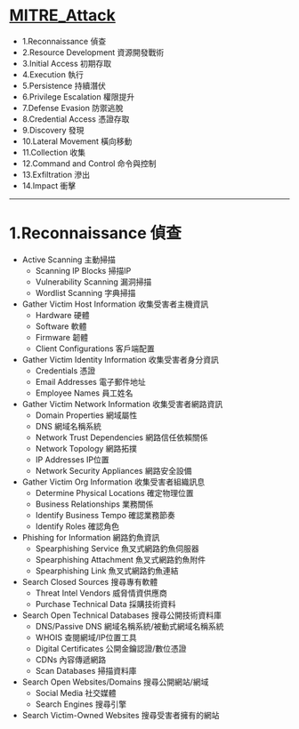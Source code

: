 [MITRE_Attack](https://attack.mitre.org/)
===
* 1.Reconnaissance 偵查
* 2.Resource Development 資源開發戰術
* 3.Initial Access 初期存取
* 4.Execution 執行
* 5.Persistence 持續潛伏
* 6.Privilege Escalation 權限提升
* 7.Defense Evasion 防禦逃脫
* 8.Credential Access	憑證存取
* 9.Discovery 發現
* 10.Lateral Movement	橫向移動
* 11.Collection 收集
* 12.Command and Control 命令與控制
* 13.Exfiltration 滲出
* 14.Impact 衝擊
---
1.Reconnaissance 偵查
===
* Active Scanning 主動掃描
  * Scanning IP Blocks 掃描IP
  * Vulnerability Scanning 漏洞掃描
  * Wordlist Scanning 字典掃描
* Gather Victim Host Information 收集受害者主機資訊
  * Hardware 硬體
  * Software 軟體
  * Firmware 韌體
  * Client Configurations 客戶端配置
* Gather Victim Identity Information 收集受害者身分資訊
  * Credentials 憑證
  * Email Addresses 電子郵件地址
  * Employee Names 員工姓名 
* Gather Victim Network Information 收集受害者網路資訊
  * Domain Properties 網域屬性 
  * DNS 網域名稱系統
  * Network Trust Dependencies 網路信任依賴關係
  * Network Topology 網路拓撲
  * IP Addresses IP位置 
  * Network Security Appliances 網路安全設備
* Gather Victim Org Information 收集受害者組織訊息
  * Determine Physical Locations 確定物理位置
  * Business Relationships 業務關係
  * Identify Business Tempo 確認業務節奏
  * Identify Roles 確認角色
* Phishing for Information 網路釣魚資訊
  * Spearphishing Service 魚叉式網路釣魚伺服器
  * Spearphishing Attachment 魚叉式網路釣魚附件
  * Spearphishing Link 魚叉式網路釣魚連結
* Search Closed Sources 搜尋專有軟體
  * Threat Intel Vendors 威脅情資供應商
  * Purchase Technical Data 採購技術資料
* Search Open Technical Databases 搜尋公開技術資料庫
  * DNS/Passive DNS 網域名稱系統/被動式網域名稱系統
  * WHOIS 查閱網域/IP位置工具
  * Digital Certificates 公開金鑰認證/數位憑證
  * CDNs 內容傳遞網路
  * Scan Databases 掃描資料庫
* Search Open Websites/Domains 搜尋公開網站/網域
  * Social Media 社交媒體
  * Search Engines 搜尋引擎
* Search Victim-Owned Websites 搜尋受害者擁有的網站
